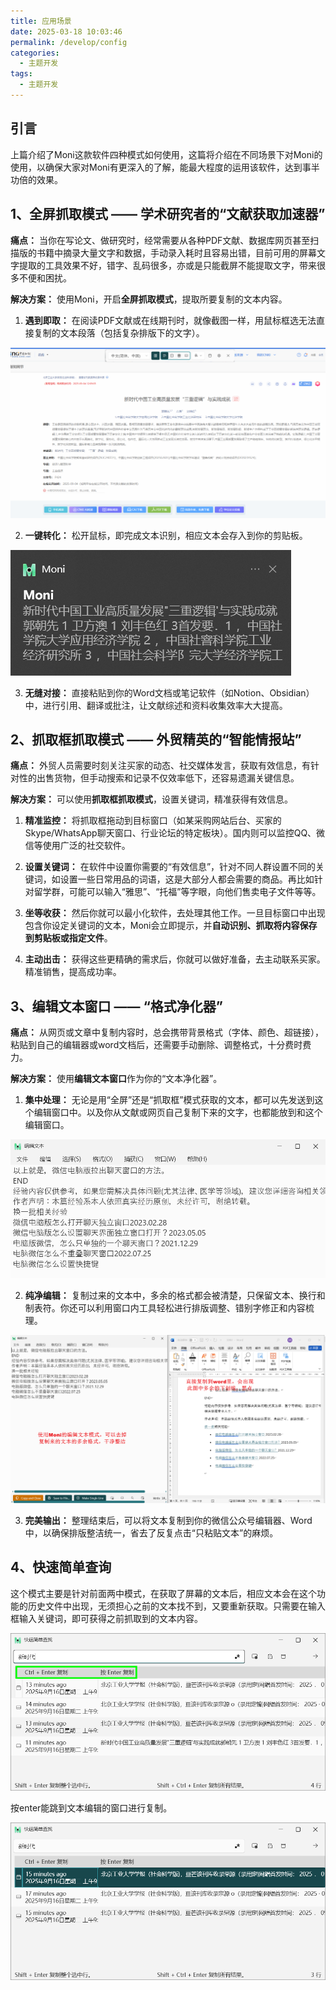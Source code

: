 ```yaml
---
title: 应用场景
date: 2025-03-18 10:03:46
permalink: /develop/config
categories:
  - 主题开发
tags:
  - 主题开发
---
```

## 引言

上篇介绍了Moni这款软件四种模式如何使用，这篇将介绍在不同场景下对Moni的使用，以确保大家对Moni有更深入的了解，能最大程度的运用该软件，达到事半功倍的效果。

## 1、全屏抓取模式 —— 学术研究者的“文献获取加速器”

**痛点：** 当你在写论文、做研究时，经常需要从各种PDF文献、数据库网页甚至扫描版的书籍中摘录大量文字和数据，手动录入耗时且容易出错，目前可用的屏幕文字提取的工具效果不好，错字、乱码很多，亦或是只能截屏不能提取文字，带来很多不便和困扰。

**解决方案：** 使用Moni，开启**全屏抓取模式**，提取所要复制的文本内容。


1. **遇到即取：** 在阅读PDF文献或在线期刊时，就像截图一样，用鼠标框选无法直接复制的文本段落（包括复杂排版下的文字）。

![](assert/2025-09-16_091853.png)

2. **一键转化：** 松开鼠标，即完成文本识别，相应文本会存入到你的剪贴板。

![](assert/2025-09-16_092149.png)

3. **无缝对接：** 直接粘贴到你的Word文档或笔记软件（如Notion、Obsidian）中，进行引用、翻译或批注，让文献综述和资料收集效率大大提高。


## 2、抓取框抓取模式 —— 外贸精英的“智能情报站”

**痛点：** 外贸人员需要时刻关注买家的动态、社交媒体发言，获取有效信息，有针对性的出售货物，但手动搜索和记录不仅效率低下，还容易遗漏关键信息。

**解决方案：** 可以使用**抓取框抓取模式**，设置关键词，精准获得有效信息。

1. **精准监控：** 将抓取框拖动到目标窗口（如某采购网站后台、买家的Skype/WhatsApp聊天窗口、行业论坛的特定板块）。国内则可以监控QQ、微信等使用广泛的社交软件。



2. **设置关键词：** 在软件中设置你需要的“有效信息”，针对不同人群设置不同的关键词，如设置一些日常用品的词语，这是大部分人都会需要的商品。再比如针对留学群，可能可以输入“雅思”、“托福”等字眼，向他们售卖电子文件等等。



3. **坐等收获：** 然后你就可以最小化软件，去处理其他工作。一旦目标窗口中出现包含你设定关键词的文本，Moni会立即提示，并**自动识别、抓取将内容保存到剪贴板或指定文件**。



4. **主动出击：** 获得这些更精确的需求后，你就可以做好准备，去主动联系买家。精准销售，提高成功率。

## 3、编辑文本窗口 —— “格式净化器”

**痛点：** 从网页或文章中复制内容时，总会携带背景格式（字体、颜色、超链接），粘贴到自己的编辑器或word文档后，还需要手动删除、调整格式，十分费时费力。

**解决方案：** 使用**编辑文本窗口**作为你的“文本净化器”。

1. **集中处理：** 无论是用“全屏”还是“抓取框”模式获取的文本，都可以先发送到这个编辑窗口中。以及你从文献或网页自己复制下来的文字，也都能放到和这个编辑窗口。

![](assert/2025-09-16_093217.png)

2. **纯净编辑：** 复制过来的文本中，多余的格式都会被清楚，只保留文本、换行和制表符。你还可以利用窗口内工具轻松进行排版调整、错别字修正和内容梳理。

![](assert/2025-09-16_092758.png)

3. **完美输出：** 整理结束后，可以将文本复制到你的微信公众号编辑器、Word中，以确保排版整洁统一，省去了反复点击“只粘贴文本”的麻烦。

## 4、快速简单查询 

这个模式主要是针对前面两中模式，在获取了屏幕的文本后，相应文本会在这个功能的历史文件中出现，无须担心之前的文本找不到，又要重新获取。只需要在输入框输入关键词，即可获得之前抓取到的文本内容。

![](assert/Quicker_20250916_093421.png)

按enter能跳到文本编辑的窗口进行复制。

![](assert/Quicker_20250916_093554.png)
